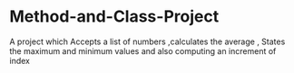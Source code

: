 # Method-and-Class-Project
A project which Accepts a list of numbers ,calculates the average , States the maximum and minimum values and also computing an increment of index 
